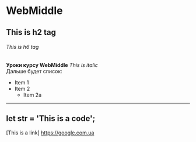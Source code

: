# WebMiddle
## This is h2 tag
###### This is h6 tag
**Уроки курсу WebMiddle**
*This is italic*  
Дальше будет список:
* Item 1
* Item 2
  * Item 2a
---
let str = 'This is a code';
---
[This is a link] https://google.com.ua

